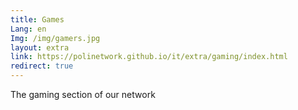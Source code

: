 ```yaml
---
title: Games
Lang: en
Img: /img/gamers.jpg
layout: extra
link: https://polinetwork.github.io/it/extra/gaming/index.html
redirect: true
---
```

The gaming section of our network
